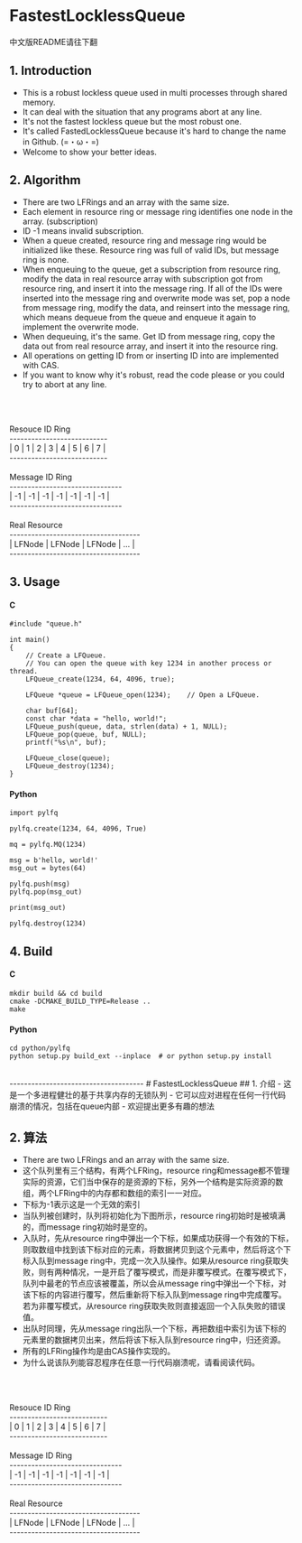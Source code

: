 # FastestLocklessQueue
中文版README请往下翻
## 1. Introduction
- This is a robust lockless queue used in multi processes through shared memory.
- It can deal with the situation that any programs abort at any line.
- It's not the fastest lockless queue but the most robust one.
- It's called FastedLocklessQueue because it's hard to change the name in Github. (=・ω・=)
- Welcome to show your better ideas.

## 2. Algorithm
- There are two LFRings and an array with the same size.
- Each element in resource ring or message ring identifies one node in the array. (subscription)
- ID -1 means invalid subscription.
- When a queue created, resource ring and message ring would be initialized like these. Resource ring was full of valid IDs, but message ring is none.
- When enqueuing to the queue, get a subscription from resource ring, modify the data in real resource array with subscription got from resource ring, and insert it into the message ring. If all of the IDs were inserted into the message ring and overwrite mode was set, pop a node from message ring, modify the data, and reinsert into the message ring, which means dequeue from the queue and enqueue it again to implement the overwrite mode.
- When dequeuing, it's the same. Get ID from message ring, copy the data out from real resource array, and insert it into the resource ring.
- All operations on getting ID from or inserting ID into are implemented with CAS.
- If you want to know why it's robust, read the code please or you could try to abort at any line. 
<br>
<br>

Resouce ID Ring<br>
---------------------------<br>
| 0 | 1 | 2 | 3 | 4 | 5 | 6 | 7 |<br>
---------------------------<br>
<br>
Message ID Ring<br>
-------------------------------<br>
| -1 | -1 | -1 | -1 | -1 | -1 | -1 |<br>
-------------------------------<br>
<br>
Real Resource<br>
------------------------------------<br>
| LFNode | LFNode | LFNode | ... |<br>
------------------------------------<br>

## 3. Usage
#### C
```
#include "queue.h"

int main()
{
    // Create a LFQueue.
    // You can open the queue with key 1234 in another process or thread.
    LFQueue_create(1234, 64, 4096, true);   
    
    LFQueue *queue = LFQueue_open(1234);    // Open a LFQueue.
    
    char buf[64];
    const char *data = "hello, world!";
    LFQueue_push(queue, data, strlen(data) + 1, NULL);
    LFQueue_pop(queue, buf, NULL);
    printf("%s\n", buf);
    
    LFQueue_close(queue);
    LFQueue_destroy(1234);
}
```

#### Python
```
import pylfq

pylfq.create(1234, 64, 4096, True)

mq = pylfq.MQ(1234)

msg = b'hello, world!'
msg_out = bytes(64)

pylfq.push(msg)
pylfq.pop(msg_out)

print(msg_out)

pylfq.destroy(1234)
```
## 4. Build
#### C
```
mkdir build && cd build
cmake -DCMAKE_BUILD_TYPE=Release ..
make
```
#### Python
```
cd python/pylfq
python setup.py build_ext --inplace  # or python setup.py install
```

<br>
-------------------------------------
# FastestLocklessQueue
## 1. 介绍
- 这是一个多进程健壮的基于共享内存的无锁队列
- 它可以应对进程在任何一行代码崩溃的情况，包括在queue内部
- 欢迎提出更多有趣的想法

## 2. 算法
- There are two LFRings and an array with the same size.
- 这个队列里有三个结构，有两个LFRing，resource ring和message都不管理实际的资源，它们当中保存的是资源的下标，另外一个结构是实际资源的数组，两个LFRing中的内存都和数组的索引一一对应。
- 下标为-1表示这是一个无效的索引
- 当队列被创建时，队列将初始化为下图所示，resource ring初始时是被填满的，而message ring初始时是空的。
- 入队时，先从resource ring中弹出一个下标，如果成功获得一个有效的下标，则取数组中找到该下标对应的元素，将数据拷贝到这个元素中，然后将这个下标入队到message ring中，完成一次入队操作。如果从resource ring获取失败，则有两种情况，一是开启了覆写模式，而是非覆写模式。在覆写模式下，队列中最老的节点应该被覆盖，所以会从message ring中弹出一个下标，对该下标的内容进行覆写，然后重新将下标入队到message ring中完成覆写。若为非覆写模式，从resource ring获取失败则直接返回一个入队失败的错误值。
- 出队时同理，先从message ring出队一个下标，再把数组中索引为该下标的元素里的数据拷贝出来，然后将该下标入队到resource ring中，归还资源。
- 所有的LFRing操作均是由CAS操作实现的。
- 为什么说该队列能容忍程序在任意一行代码崩溃呢，请看阅读代码。
<br>
<br>

Resouce ID Ring<br>
---------------------------<br>
| 0 | 1 | 2 | 3 | 4 | 5 | 6 | 7 |<br>
---------------------------<br>
<br>
Message ID Ring<br>
-------------------------------<br>
| -1 | -1 | -1 | -1 | -1 | -1 | -1 |<br>
-------------------------------<br>
<br>
Real Resource<br>
------------------------------------<br>
| LFNode | LFNode | LFNode | ... |<br>
------------------------------------<br>
